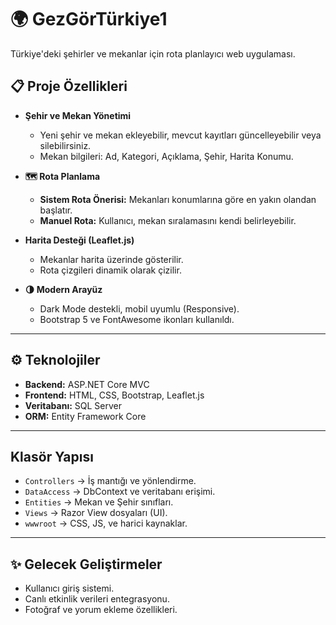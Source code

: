 # 🌍 GezGörTürkiye1

Türkiye'deki şehirler ve mekanlar için rota planlayıcı web uygulaması.

## 📋 Proje Özellikleri

- **Şehir ve Mekan Yönetimi**
  - Yeni şehir ve mekan ekleyebilir, mevcut kayıtları güncelleyebilir veya silebilirsiniz.
  - Mekan bilgileri: Ad, Kategori, Açıklama, Şehir, Harita Konumu.

- **🗺️ Rota Planlama**
  - **Sistem Rota Önerisi:** Mekanları konumlarına göre en yakın olandan başlatır.
  - **Manuel Rota:** Kullanıcı, mekan sıralamasını kendi belirleyebilir.

- **Harita Desteği (Leaflet.js)**
  - Mekanlar harita üzerinde gösterilir.
  - Rota çizgileri dinamik olarak çizilir.

- **🌗 Modern Arayüz**
  - Dark Mode destekli, mobil uyumlu (Responsive).
  - Bootstrap 5 ve FontAwesome ikonları kullanıldı.

---

## ⚙ Teknolojiler

- **Backend:** ASP.NET Core MVC
- **Frontend:** HTML, CSS, Bootstrap, Leaflet.js
- **Veritabanı:** SQL Server
- **ORM:** Entity Framework Core

---

##  Klasör Yapısı

- `Controllers` → İş mantığı ve yönlendirme.
- `DataAccess` → DbContext ve veritabanı erişimi.
- `Entities` → Mekan ve Şehir sınıfları.
- `Views` → Razor View dosyaları (UI).
- `wwwroot` → CSS, JS, ve harici kaynaklar.

---

## ✨ Gelecek Geliştirmeler
- Kullanıcı giriş sistemi.
- Canlı etkinlik verileri entegrasyonu.
- Fotoğraf ve yorum ekleme özellikleri.

